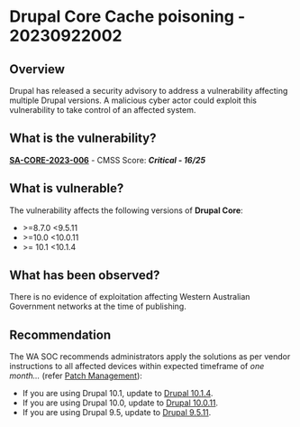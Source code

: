 # Drupal Core Cache poisoning - 20230922002

## Overview

Drupal has released a security advisory to address a vulnerability affecting multiple Drupal versions. A malicious cyber actor could exploit this vulnerability to take control of an affected system.

## What is the vulnerability?

[**SA-CORE-2023-006**](https://www.drupal.org/sa-core-2023-006) - CMSS Score: ***Critical - 16/25***

## What is vulnerable?

The vulnerability affects the following versions of **Drupal Core**:

- \>=8.7.0 <9.5.11 
- \>=10.0 <10.0.11 
- \>= 10.1 <10.1.4

## What has been observed?

There is no evidence of exploitation affecting Western Australian Government networks at the time of publishing.

## Recommendation

The WA SOC recommends administrators apply the solutions as per vendor instructions to all affected devices within expected timeframe of *one month...* (refer [Patch Management](../guidelines/patch-management.md)):

-   If you are using Drupal 10.1, update to [Drupal 10.1.4](https://www.drupal.org/project/drupal/releases/10.1.4).
-   If you are using Drupal 10.0, update to [Drupal 10.0.11](https://www.drupal.org/project/drupal/releases/10.0.11).
-   If you are using Drupal 9.5, update to [Drupal 9.5.11](https://www.drupal.org/project/drupal/releases/9.5.11).
